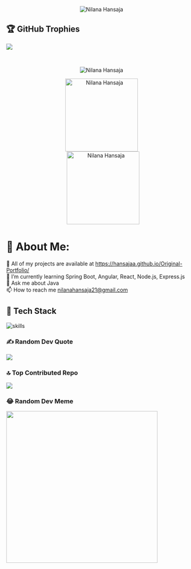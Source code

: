 <p align="center"> 
 <img src="https://komarev.com/ghpvc/?username=Hansajaa&label=Profile%20views&color=0e75b6&style=flat" alt="Nilana Hansaja" /> 
<!--  <img src="https://img.shields.io/badge/Languages-Python | Java | PHP | Typescript | Node | React -green.svg" alt="supun nanayakkara's languages" /> -->
<!--  <img alt="Profile followers" src="https://img.shields.io/github/followers/supuna97"> -->
</p>

## 🏆 GitHub Trophies
![](https://github-profile-trophy.vercel.app/?username=Hansajaa&theme=tokyonight&no-frame=false&no-bg=false&margin-w=4)

&nbsp;
<p align="center"><img src="https://github-readme-streak-stats.herokuapp.com/?user=Hansajaa&theme=blue-green" alt="Nilana Hansaja" /></p>
  <p align="center">
   <a href="https://github.com/anuraghazra/github-readme-stats"><img alt="Nilana Hansaja" src="https://github-readme-stats.vercel.app/api?username=Hansajaa&show_icons=true&count_private=true&theme=blue-green" height="192px"/></a>
<br/>
  &nbsp;
<img src="https://github-readme-stats.vercel.app/api/top-langs?username=Hansajaa&langs_count=10&show_icons=true&locale=en&layout=compact&theme=blue-green" alt="Nilana Hansaja" height="192px"/>


# 💫 About Me:
🤝 All of my projects are available at https://hansajaa.github.io/Original-Portfolio/<br>🌱 I’m currently learning Spring Boot, Angular, React, Node.js, Express.js<br>💬 Ask me about Java<br>📫 How to reach me nilanahansaja21@gmail.com

## 🔧 Tech Stack

![skills](https://skillicons.dev/icons?i=java,angular,npm,spring,postman,html,css,bootstrap,mui,tailwind,js,ts,php,wordpress,nodejs,expressjs,react,mongodb,mysql,py,vim,docker,kubernetes,md,git,figma,bash,cloudflare,jquery,nginx,vscode,azure&theme=light)


### ✍️ Random Dev Quote
![](https://quotes-github-readme.vercel.app/api?type=vetical&theme=radical)

### 🔝 Top Contributed Repo
![](https://github-contributor-stats.vercel.app/api?username=Hansajaa&limit=5&theme=monokai&combine_all_yearly_contributions=true)

### 😂 Random Dev Meme
<img src='https://randommeme-five.vercel.app/' style="height: 400px;"/>

<!-- Proudly created with GPRM ( https://gprm.itsvg.in ) -->

